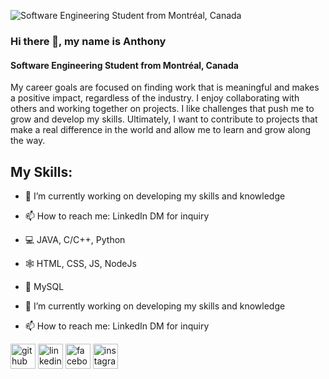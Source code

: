 ![Software Engineering Student from Montréal, Canada](https://t4.ftcdn.net/jpg/04/96/44/35/360_F_496443587_rE7ZXJBTL0CZfLtRWYpAAzf0DidaWaQj.jpg)

### Hi there 👋, my name is Anthony
#### Software Engineering Student from Montréal, Canada

My career goals are focused on finding work that is meaningful and makes a positive impact, regardless of the industry. I enjoy collaborating with others and working together on projects. I like challenges that push me to grow and develop my skills. Ultimately, I want to contribute to projects that make a real difference in the world and allow me to learn and grow along the way.

## My Skills: 
- 🔭 I’m currently working on developing my skills and knowledge 
- 📫 How to reach me: LinkedIn DM for inquiry
- 💻 JAVA, C/C++, Python
- 🕸️ HTML, CSS, JS, NodeJs
- 🐬 MySQL

- 🔭 I’m currently working on developing my skills and knowledge 
- 📫 How to reach me: LinkedIn DM for inquiry 

[<img src='https://img.icons8.com/?size=100&id=bVGqATNwfhYq&format=png&color=000000' alt='github' height='40'>](https://github.com/Vaxy15)
[<img src='https://img.icons8.com/?size=100&id=xuvGCOXi8Wyg&format=png&color=000000' alt='linkedin' height='40'>](https://www.linkedin.com/in/anthony-vaccaro-3ba53a2a8/)
[<img src='https://img.icons8.com/?size=100&id=uLWV5A9vXIPu&format=png&color=000000' alt='facebook' height='40'>](https://www.facebook.com/100010352763566)
[<img src='https://img.icons8.com/?size=100&id=Xy10Jcu1L2Su&format=png&color=000000' alt='instagram' height='40'>](https://www.instagram.com/_ant_v_/)
